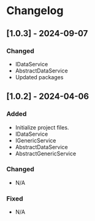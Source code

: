 # Changelog

## [1.0.3] - 2024-09-07
### Changed
- IDataService
- AbstractDataService
- Updated packages


## [1.0.2] - 2024-04-06
### Added
- Initialize project files.
- IDataService
- IGenericService
- AbstractDataService
- AbstractGenericService

### Changed
- N/A

### Fixed
- N/A
